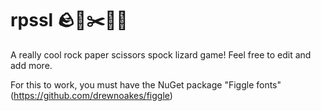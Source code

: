 # rpssl 🪨📄✂️🖖🦎
A really cool rock paper scissors spock lizard game! Feel free to edit and add more.

For this to work, you must have the NuGet package "Figgle fonts" (https://github.com/drewnoakes/figgle)
